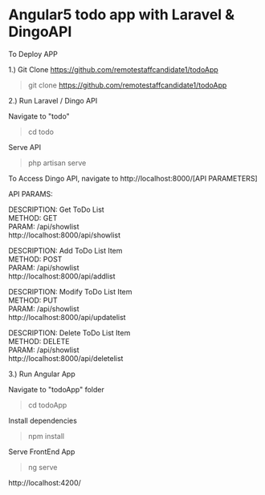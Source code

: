 # Angular5 todo app with Laravel & DingoAPI

To Deploy APP

1.) Git Clone 
https://github.com/remotestaffcandidate1/todoApp
> git clone https://github.com/remotestaffcandidate1/todoApp

2.) Run Laravel / Dingo API

Navigate to "todo"
> cd todo

Serve API
> php artisan serve

To Access Dingo API, navigate to http://localhost:8000/[API PARAMETERS]

API PARAMS:

DESCRIPTION: Get ToDo List<br />
METHOD: GET<br />
PARAM: /api/showlist<br /> 
http://localhost:8000/api/showlist<br />


DESCRIPTION: Add ToDo List Item<br />
METHOD: POST<br />
PARAM: /api/showlist<br /> 
http://localhost:8000/api/addlist<br />

DESCRIPTION: Modify ToDo List Item<br />
METHOD: PUT<br />
PARAM: /api/showlist<br /> 
http://localhost:8000/api/updatelist<br />

DESCRIPTION: Delete ToDo List Item<br />
METHOD: DELETE<br />
PARAM: /api/showlist <br />
http://localhost:8000/api/deletelist<br />


3.) Run Angular App

Navigate to "todoApp" folder
> cd  todoApp

Install dependencies
> npm install

Serve FrontEnd App
> ng serve

http://localhost:4200/

